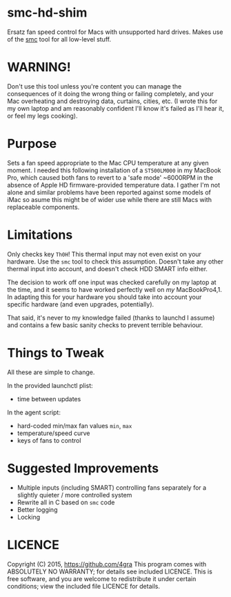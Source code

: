 smc-hd-shim
===========
Ersatz fan speed control for Macs with unsupported hard drives.
Makes use of the
[smc](https://github.com/hholtmann/smcFanControl/tree/master/smc-command) tool
for all low-level stuff.

WARNING!
========
Don't use this tool unless you're content you can manage the consequences of it
doing the wrong thing or failing completely, and your Mac overheating and
destroying data, curtains, cities, etc. (I wrote this for my own laptop and am
reasonably confident I'll know it's failed as I'll hear it, or feel my legs
cooking).

Purpose
=======
Sets a fan speed appropriate to the Mac CPU temperature at any given moment.  I
needed this following installation of a ```ST500LM000``` in my MacBook Pro,
which caused both fans to revert to a 'safe mode' ~6000RPM in the absence of
Apple HD firmware-provided temperature data.  I gather I'm not alone and
similar problems have been reported against some models of iMac so asume this
might be of wider use while there are still Macs with replaceable components.

Limitations
===========
Only checks key  ```Th0H```!  This thermal input may not even exist on your
hardware.  Use the ```smc``` tool to check this assumption.  Doesn't take any
other thermal input into account, and doesn't check HDD SMART info either.

The decision to work off one input was checked carefully on my laptop at the
time, and it seems to have worked perfectly well on *my* MacBookPro4,1.  In
adapting this for your hardware you should take into account your specific
hardware (and even upgrades, potentially).

That said, it's never to my knowledge failed (thanks to launchd I assume) and
contains a few basic sanity checks to prevent terrible behaviour.

Things to Tweak
===============
All these are simple to change.

In the provided launchctl plist:
   * time between updates

In the agent script:
   * hard-coded min/max fan values ```min```, ```max```
   * temperature/speed curve
   * keys of fans to control

Suggested Improvements
======================
   * Multiple inputs (including SMART) controlling fans separately for a
     slightly quieter / more controlled system
   * Rewrite all in C based on ```smc``` code
   * Better logging
   * Locking

LICENCE
=======
 Copyright (C) 2015, https://github.com/4gra
 This program comes with ABSOLUTELY NO WARRANTY; for details see included LICENCE.
 This is free software, and you are welcome to redistribute it under certain
 conditions; view the included file LICENCE for details.
